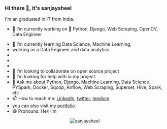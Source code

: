 ### Hi there 👋, it's **sanjaysheel**

I'm an graduated in IT from India.

- 🔭 I’m currently working on  :snake:  Python, Django, Web Scraping, OpenCV, Data Engineer
* 🌱 I’m currently learning Data Science, Machine Learning,
* working as a Data Engineer and data analytics
* 
* 
* 
* 👯 I’m looking to collaborate on open source project
* 🤔 I’m looking for help with in my project.
* 💬 Ask me about Python, Django, Machine Learning, Data Science. PYSpark, Docker, Sqoop, Airflow, Web Scraping, Superset, Hive, Spark, etc
* 📫 How to reach me: [LinkedIn](https://www.linkedin.com/in/sanjaysheel8/), [twitter](https://twitter.com/sanjaysheel5), [medium](https://sanjaysheel1997.medium.com/)
* you can also visit my [portfolio](https://sanjaysheel.github.io/)
* 😄 Pronouns: He/Him 


<p align="center"> <img src="https://komarev.com/ghpvc/?username=sanjaysheel" alt="sanjaysheel" /> </p>


